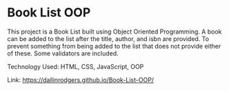 # Book List OOP

This project is a Book List built using Object Oriented Programming. A book can be added to the list after the title, author, and isbn are provided. To prevent something from being added to the list that does not provide either of these. Some validators are included.


Technology Used: HTML, CSS, JavaScript, OOP

Link: https://dallinrodgers.github.io/Book-List-OOP/
